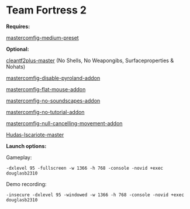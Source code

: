 # Team Fortress 2

**Requires:**

[mastercomfig-medium-preset](https://github.com/mastercomfig/mastercomfig/releases)

**Optional:**

[cleantf2plus-master](https://github.com/JarateKing/CleanTF2plus)
(No Shells, No Weapongibs, Surfaceproperties & Nohats)

[mastercomfig-disable-pyroland-addon](https://github.com/mastercomfig/mastercomfig/releases)

[mastercomfig-flat-mouse-addon](https://github.com/mastercomfig/mastercomfig/releases)

[mastercomfig-no-soundscapes-addon](https://github.com/mastercomfig/mastercomfig/releases)

[mastercomfig-no-tutorial-addon](https://github.com/mastercomfig/mastercomfig/releases)

[mastercomfig-null-cancelling-movement-addon](https://github.com/mastercomfig/mastercomfig/releases)

[Hudas-Iscariote-master](https://github.com/Hypnootize/Hudas-Iscariote)

**Launch options:**

Gameplay:

    -dxlevel 95 -fullscreen -w 1366 -h 768 -console -novid +exec douglasb2310

Demo recording:

    -insecure -dxlevel 95 -windowed -w 1366 -h 768 -console -novid +exec douglasb2310

